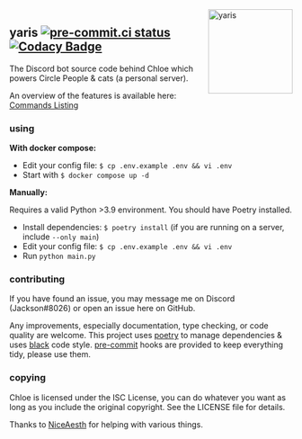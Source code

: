 <img width="150" align="right" alt="yaris" src="https://cdn.discordapp.com/attachments/942564255704682496/1049488483942674452/4d9c3a2aa238aeb4d9f3f8acbe56b869_1.png">

## yaris [![pre-commit.ci status](https://results.pre-commit.ci/badge/github/jacksonisiah/yaris/master.svg)](https://results.pre-commit.ci/latest/github/jacksonisiah/yaris/master) [![Codacy Badge](https://app.codacy.com/project/badge/Grade/1c8eeecdcc744c65b45003002e0a0d43)](https://www.codacy.com/gh/jacksonisiah/yaris/dashboard?utm_source=github.com&amp;utm_medium=referral&amp;utm_content=jacksonisiah/yaris&amp;utm_campaign=Badge_Grade)

The Discord bot source code behind Chloe which powers Circle People & cats (a personal server).

An overview of the features is available here: [Commands Listing](https://github.com/jacksonisiah/yaris/wiki/Commands)

### using
**With docker compose:**

*  Edit your config file: `$ cp .env.example .env && vi .env`
*  Start with `$ docker compose up -d`

**Manually:**

Requires a valid Python >3.9 environment. You should have Poetry installed.

*  Install dependencies: `$ poetry install` (if you are running on a server, include `--only main`)
*  Edit your config file: `$ cp .env.example .env && vi .env`
*  Run `python main.py`

### contributing

If you have found an issue, you may message me on Discord (Jackson#8026) or open an issue here on GitHub.

Any improvements, especially documentation, type checking, or code quality are welcome. This project uses [poetry](https://python-poetry.org/) to manage dependencies & uses [black](https://github.com/psf/black) code style.
[pre-commit](https://pre-commit.com/) hooks are provided to keep everything tidy, please use them.

### copying
Chloe is licensed under the ISC License, you can do whatever you want as long as you include the original copyright.
See the LICENSE file for details.

Thanks to [NiceAesth](https://github.com/NiceAesth) for helping with various things.
